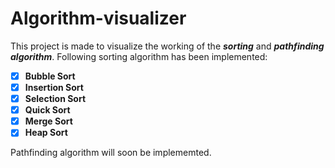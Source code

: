 # Algorithm-visualizer
This project is made to visualize the working of the _**sorting**_ and _**pathfinding algorithm**_.
Following sorting algorithm has been implemented:
- [x] **Bubble Sort**
- [x] **Insertion Sort**
- [x] **Selection Sort**
- [x] **Quick Sort**
- [x] **Merge Sort**
- [x] **Heap Sort**

Pathfinding algorithm will soon be implememted.
